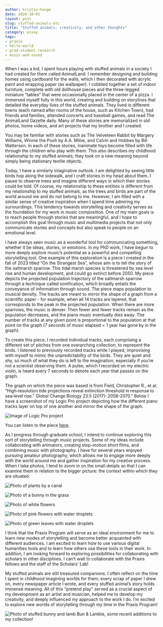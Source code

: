 ```yaml
---
author: kristin-hauge
date: 2024-10-01
layout: post
slug: stuffed-animals-etc
title: "Stuffed animals, creativity, and other thoughts"
category: essay
tags:
- praxis
- hello-world
- grad-student-research
- music-and-sound
---
```


When I was a kid, I spent hours playing with stuffed animals in a society I had created for them called AnimalLand. I remember designing and building homes using cardboard for the walls, which I then decorated with acrylic paint and wrapping paper (as wallpaper). I cobbled together a set of indoor furniture, complete with old dollhouse pieces and the three-legged miniature “tables” that were occasionally placed in the center of a pizza. I immersed myself fully in this world, creating and building on storylines that detailed the everyday lives of the stuffed animals. They lived in different towns (each named after rooms of the house, such as Kitchen Town), had friends and families, attended concerts and baseball games, and read The AnimalLand Gazette daily. Many of these stories are memorialized in old photos, home videos, and art projects that my brother and I created.

You may be familiar with stories such as The Velveteen Rabbit by Margery Williams, Winnie the Pooh by A.A. Milne, and Calvin and Hobbes by Bill Watterson. In each of these stories, inanimate toys become filled with life through the children who play with them. This also describes my childhood relationship to my stuffed animals; they took on a new meaning beyond simply being stationary textile objects. 

Today, I have a similarly imaginative outlook. I am delighted by seeing little birds hop along the sidewalk, and I craft stories in my head about them. I pause to observe trees and imagine different ways in which their stories could be told. Of course, my relationship to these entities is different from my relationship to my stuffed animals, as the trees and birds are part of the world around me and do not belong to me. However, I am filled with a similar sense of creative inspiration when I spend time admiring my surroundings. This tendency towards storytelling and creativity serves as the foundation for my work in music composition. One of my main goals is to reach people through stories that are meaningful, and I hope to accomplish this goal through music and multimedia projects that not only communicate stories and concepts but also speak to people on an emotional level.

I have always seen music as a wonderful tool for communicating something, whether it be ideas, stories, or emotions. In my PhD work, I have begun to more deeply explore music’s potential as a powerful and compelling storytelling tool. One example of this exploration is a piece I created in the fall of 2023 titled “On the Strangest Sea”, whose aim is to tell the story of the saltmarsh sparrow. This tidal marsh species is threatened by sea level rise and human development, and could go extinct before 2050. My piece depicts the projected population trajectory of the saltmarsh sparrow through a technique called sonification, which broadly entails the conveyance of information through sound. The piece maps population to musical density. The tracks are meant to mirror the shape of a graph from a scientific paper - for example, when all 14 tracks are layered, that corresponds to the peak in the projected population. When there are more sparrows, the music is denser. Then fewer and fewer tracks remain as the population decreases, and the piano music eventually dies away. The number of tracks at any given point is proportional to the population at that point on the graph (7 seconds of music elapsed = 1 year has gone by in the graph). 

To create this piece, I recorded individual tracks, each comprising a different set of pitches from one overarching collection, to represent the birds. I listened to previously recorded tracks while I played, improvising with myself to mimic the unpredictability of the birds. They are quiet and shy, so much of what they do is left to the imagination, especially if you’re not a scientist observing them. A pulse, which I recorded on my electric violin, is heard every 7 seconds to denote each year that passes on the graph.

The graph on which the piece was based is from Field, Christopher R., et al. "High‐resolution tide projections reveal extinction threshold in response to sea‐level rise." Global Change Biology 23.5 (2017): 2058-2070." Below I have a screenshot of my Logic Pro project depicting how the different piano tracks layer on top of one another and mirror the shape of the graph. 

![Image of Logic Pro project](/assets/post-media/stuffed-animals-etc/2024-09-18-logic-screenshot.png)

You can listen to the piece [here](https://drive.google.com/file/d/1z9i4dm4DzmZ2RUeuloFQISXlHeimV162/view).

As I progress through graduate school, I intend to continue exploring this sort of storytelling through music projects. Some of my ideas include collaborating with animators, creating stop-motion short films, and combining music with photography. I have for several years enjoyed pursuing amateur photography, which allows me to engage more deeply with the world around me and gather inspiration for my creative process. When I take photos, I tend to zoom in on the small details so that I can examine them in relation to the bigger picture: the context within which they are situated. 

![Photo of plants by a canal](/assets/post-media/stuffed-animals-etc/2024-09-19-fluffy-plant.jpeg)

![Photo of a bunny in the grass](/assets/post-media/stuffed-animals-etc/2024-09-19-bunny.jpeg)

![Photo of white flowers](/assets/post-media/stuffed-animals-etc/2024-09-19-white-flowers.jpeg)

![Photo of pink flowers with water droplets](/assets/post-media/stuffed-animals-etc/2024-09-19-pink-flowers.jpeg)

![Photo of green leaves with water droplets](/assets/post-media/stuffed-animals-etc/2024-09-19-leaves.jpeg)

I think that the Praxis Program will serve as an ideal environment for me to learn new modes of storytelling and become better acquainted with different audiences. I am excited to learn how to use various digital humanities tools and to learn how others use these tools in their work. In addition, I am looking forward to exploring possibilities for collaborating with scholars in other disciplines. I can’t wait to collaborate with the Praxis fellows and the staff of the Scholars’ Lab!

My stuffed animals are still treasured companions. I often reflect on the time I spent in childhood imagining worlds for them; every scrap of paper I drew on, every newspaper article I wrote, and every stuffed animal’s story holds immense meaning. All of this “pretend play” served as a crucial aspect of my development as an artist and musician, helped me to develop my creativity, and deeply influenced my approach to the work I do. I’m excited to explore new worlds of storytelling through my time in the Praxis Program!

![Photo of stuffed bunny and lamb](/assets/post-media/stuffed-animals-etc/2024-09-18-bun-and-lambie.jpg)
Bun & Lambie, some recent additions to my collection!
